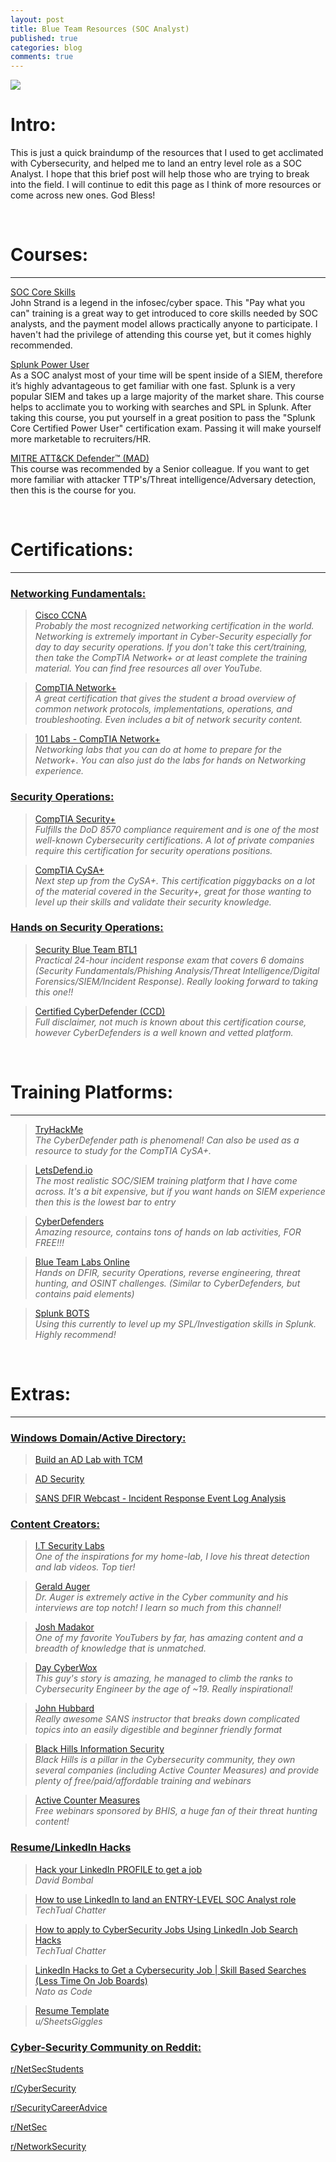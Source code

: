 ```yaml
---
layout: post
title: Blue Team Resources (SOC Analyst)
published: true
categories: blog
comments: true
---
```

![]({{site.baseurl}}/images/blueboy.jpg)

# Intro:

This is just a quick braindump of the resources that I used to get acclimated with Cybersecurity, and helped me to land an entry level role as a SOC Analyst. I hope that this brief post will help those who are trying to break into the field. I will continue to edit this page as I think of more resources or come across new ones. God Bless!

<br>

# Courses:
***
[SOC Core Skills](https://www.antisyphontraining.com/soc-core-skills-w-john-strand/) <br>
John Strand is a legend in the infosec/cyber space. This "Pay what you can" training is a great way to get introduced to core skills needed by SOC analysts, and the payment model allows practically anyone to participate. I haven't had the privilege of attending this course yet, but it comes highly recommended.

[Splunk Power User](https://www.udemy.com/course/splunk-zero-to-power-user/) <br>
As a SOC analyst most of your time will be spent inside of a SIEM, therefore it’s highly advantageous to get familiar with one fast. Splunk is a very popular SIEM and takes up a large majority of the market share. This course helps to acclimate you to working with searches and SPL in Splunk. After taking this course, you put yourself in a great position to pass the "Splunk Core Certified Power User" certification exam. Passing it will make yourself more marketable to recruiters/HR.

[MITRE ATT&CK Defender™ (MAD)](https://www.cybrary.it/course/mitre-attack-defender-mad-attack-fundamentals/) <br>
This course was recommended by a Senior colleague. If you want to get more familiar with attacker TTP's/Threat intelligence/Adversary detection, then this is the course for you.

<br>

# Certifications:
***
### <ins> Networking Fundamentals: </ins>

> [Cisco CCNA](https://www.cisco.com/c/en/us/training-events/training-certifications/certifications/associate/ccna.html) <br>
*Probably the most recognized networking certification in the world. Networking is extremely important in Cyber-Security especially for day to day security operations. If you don't take this cert/training, then take the CompTIA Network+ or at least complete the training material. You can find free resources all over YouTube.*

> [CompTIA Network+](https://www.comptia.org/certifications/network) <br>
*A great certification that gives the student a broad overview of common network protocols, implementations, operations, and troubleshooting. Even includes a bit of network security content.*

> [101 Labs - CompTIA Network+](https://www.amazon.com/101-Labs-CompTIA-Paul-Browning/dp/1726841294/ref=sr_1_2?dchild=1&keywords=101+labs&qid=1614006944&sr=8-2/) <br>
*Networking labs that you can do at home to prepare for the Network+. You can also just do the labs for hands on Networking experience.*

### <ins> Security Operations: </ins>

> [CompTIA Security+](https://www.comptia.org/certifications/security) <br>
*Fulfills the DoD 8570 compliance requirement and is one of the most well-known Cybersecurity certifications. A lot of private companies require this certification for security operations positions.*

> [CompTIA CySA+](https://www.comptia.org/certifications/cybersecurity-analyst) <br>
*Next step up from the CySA+. This certification piggybacks on a lot of the material covered in the Security+, great for those wanting to level up their skills and validate their security knowledge.*

### <ins> Hands on Security Operations: </ins>

> [Security Blue Team BTL1](https://securityblue.team/why-btl1/) <br>
*Practical 24-hour incident response exam that covers 6 domains (Security Fundamentals/Phishing Analysis/Threat Intelligence/Digital Forensics/SIEM/Incident Response). Really looking forward to taking this one!!*

> [Certified CyberDefender (CCD)](https://cyberdefenders.org/blueteam-training/courses/certified-cyberdefender/) <br>
*Full disclaimer, not much is known about this certification course, however CyberDefenders is a well known and vetted platform.*

<br>

# Training Platforms:
***
> [TryHackMe](https://tryhackme.com/path/outline/blueteam) <br>
*The CyberDefender path is phenomenal! Can also be used as a resource to study for the CompTIA CySA+.*

> [LetsDefend.io](https://letsdefend.io/) <br>
*The most realistic SOC/SIEM training platform that I have come across. It's a bit expensive, but if you want hands on SIEM experience then this is the lowest bar to entry*

> [CyberDefenders](https://cyberdefenders.org/) <br>
*Amazing resource, contains tons of hands on lab activities, FOR FREE!!!*

> [Blue Team Labs Online](https://blueteamlabs.online/) <br>
*Hands on DFIR, security Operations, reverse engineering, threat hunting, and OSINT challenges. (Similar to CyberDefenders, but contains paid elements)*

> [Splunk BOTS](https://bots.splunk.com/) <br>
*Using this currently to level up my SPL/Investigation skills in Splunk. Highly recommend!*

<br>

# Extras:
***

### <ins> Windows Domain/Active Directory: </ins>

> [Build an AD Lab with TCM](https://www.youtube.com/watch?v=xftEuVQ7kY0)

> [AD Security](https://adsecurity.org/)

> [SANS DFIR Webcast - Incident Response Event Log Analysis](https://www.youtube.com/watch?v=Xw536W7kbDQ)


### <ins> Content Creators: </ins>

> [I.T Security Labs](https://www.youtube.com/c/ITSecurityLabs) <br>
*One of the inspirations for my home-lab, I love his threat detection and lab videos. Top tier!*

> [Gerald Auger](https://www.youtube.com/c/GeraldAuger) <br>
*Dr. Auger is extremely active in the Cyber community and his interviews are top notch! I learn so much from this channel!*

> [Josh Madakor](https://www.youtube.com/c/JoshMadakor) <br>
*One of my favorite YouTubers by far, has amazing content and a breadth of knowledge that is unmatched.*

> [Day CyberWox](https://www.youtube.com/c/DayCyberwox) <br>
*This guy's story is amazing, he managed to climb the ranks to Cybersecurity Engineer by the age of ~19. Really inspirational!*

> [John Hubbard](https://www.youtube.com/c/SecHubb) <br>
*Really awesome SANS instructor that breaks down complicated topics into an easily digestible and beginner friendly format*

> [Black Hills Information Security](https://www.youtube.com/c/BlackHillsInformationSecurity) <br>
*Black Hills is a pillar in the Cybersecurity community, they own several companies (including Active Counter Measures) and provide plenty of free/paid/affordable training and webinars*

> [Active Counter Measures](https://www.youtube.com/c/ActiveCountermeasures) <br>
*Free webinars sponsored by BHIS, a huge fan of their threat hunting content!*


### <ins> Resume/LinkedIn Hacks </ins>

> [Hack your LinkedIn PROFILE to get a job](https://www.youtube.com/watch?v=Ecf0tNoYemc) <br>
*David Bombal*

> [How to use LinkedIn to land an ENTRY-LEVEL SOC Analyst role](https://www.youtube.com/watch?v=jvGboagqfQI) <br>
*TechTual Chatter*

> [How to apply to CyberSecurity Jobs Using LinkedIn Job Search Hacks](https://www.youtube.com/watch?v=nyDEEPvtMYY) <br>
*TechTual Chatter*

> [LinkedIn Hacks to Get a Cybersecurity Job | Skill Based Searches (Less Time On Job Boards)](https://www.youtube.com/watch?v=ZBYwdJ-f0j0) <br>
*Nato as Code*

> [Resume Template](https://www.reddit.com/r/jobs/comments/7y8k6p/im_an_exrecruiter_for_some_of_the_top_companies/) <br>
*u/SheetsGiggles*

### <ins> Cyber-Security Community on Reddit: </ins>

[r/NetSecStudents](https://www.reddit.com/r/netsecstudents/)

[r/CyberSecurity](https://www.reddit.com/r/Cybersecurity/)

[r/SecurityCareerAdvice]( https://www.reddit.com/r/SecurityCareerAdvice/)

[r/NetSec](https://www.reddit.com/r/NetSec/)

[r/NetworkSecurity](https://www.reddit.com/r/NetworkSecurity/)
